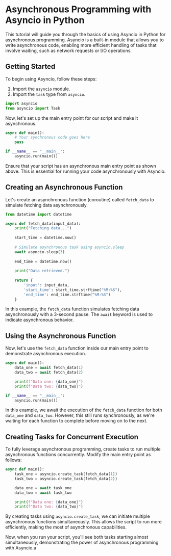 
# Asynchronous Programming with Asyncio in Python

This tutorial will guide you through the basics of using Asyncio in Python for asynchronous programming. Asyncio is a built-in module that allows you to write asynchronous code, enabling more efficient handling of tasks that involve waiting, such as network requests or I/O operations.

## Getting Started

To begin using Asyncio, follow these steps:

1. Import the `asyncio` module.
2. Import the `task` type from `asyncio`.

```python
import asyncio
from asyncio import Task
```

Now, let's set up the main entry point for our script and make it asynchronous.

```python
async def main():
    # Your synchronous code goes here
    pass

if __name__ == "__main__":
    asyncio.run(main())
```

Ensure that your script has an asynchronous main entry point as shown above. This is essential for running your code asynchronously with Asyncio.

## Creating an Asynchronous Function

Let's create an asynchronous function (coroutine) called `fetch_data` to simulate fetching data asynchronously.

```python
from datetime import datetime

async def fetch_data(input_data):
    print("Fetching data...")
  
    start_time = datetime.now()
  
    # Simulate asynchronous task using asyncio.sleep
    await asyncio.sleep(3)
  
    end_time = datetime.now()
  
    print("Data retrieved.")
  
    return {
        'input': input_data,
        'start_time': start_time.strftime("%M:%S"),
        'end_time': end_time.strftime("%M:%S")
    }
```

In this example, the `fetch_data` function simulates fetching data asynchronously with a 3-second pause. The `await` keyword is used to indicate asynchronous behavior.

## Using the Asynchronous Function

Now, let's use the `fetch_data` function inside our main entry point to demonstrate asynchronous execution.

```python
async def main():
    data_one = await fetch_data(1)
    data_two = await fetch_data(2)

    print(f"Data one: {data_one}")
    print(f"Data two: {data_two}")

if __name__ == "__main__":
    asyncio.run(main())
```

In this example, we await the execution of the `fetch_data` function for both `data_one` and `data_two`. However, this still runs synchronously, as we're waiting for each function to complete before moving on to the next.

## Creating Tasks for Concurrent Execution

To fully leverage asynchronous programming, create tasks to run multiple asynchronous functions concurrently. Modify the main entry point as follows:

```python
async def main():
    task_one = asyncio.create_task(fetch_data(1))
    task_two = asyncio.create_task(fetch_data(2))

    data_one = await task_one
    data_two = await task_two

    print(f"Data one: {data_one}")
    print(f"Data two: {data_two}")
```

By creating tasks using `asyncio.create_task`, we can initiate multiple asynchronous functions simultaneously. This allows the script to run more efficiently, making the most of asynchronous capabilities.

Now, when you run your script, you'll see both tasks starting almost simultaneously, demonstrating the power of asynchronous programming with Asyncio.a
